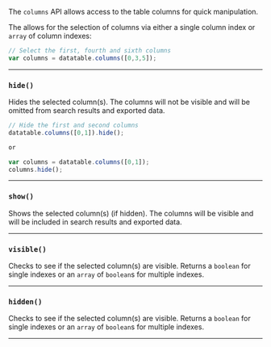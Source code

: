 The `columns` API allows access to the table columns for quick manipulation.

The allows for the selection of columns via either a single column index or `array` of column indexes:

```javascript
// Select the first, fourth and sixth columns
var columns = datatable.columns([0,3,5]);
```

---

### `hide()`

Hides the selected column(s). The columns will not be visible and will be omitted from search results and exported data.

```javascript
// Hide the first and second columns
datatable.columns([0,1]).hide();

or 

var columns = datatable.columns([0,1]);
columns.hide();
```

---

### `show()`

Shows the selected column(s) (if hidden). The columns will be visible and will be included in search results and exported data.

---

### `visible()`

Checks to see if the selected column(s) are visible. Returns a `boolean` for single indexes or an `array` of `boolean`s for multiple indexes.

---

### `hidden()`

Checks to see if the selected column(s) are visible. Returns a `boolean` for single indexes or an `array` of `boolean`s for multiple indexes.

---